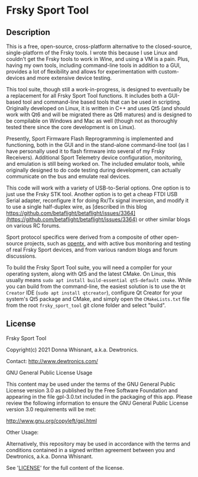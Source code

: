 # Frsky Sport Tool

Description
-----------

This is a free, open-source, cross-platform alternative to the closed-source, single-platform of the Frsky tools.  I wrote this because I use Linux and couldn't get the Frsky tools to work in Wine, and using a VM is a pain.  Plus, having my own tools, including command-line tools in addition to a GUI, provides a lot of flexibility and allows for experimentation with custom-devices and more extensive device testing.

This tool suite, though still a work-in-progress, is designed to eventually be a replacement for all Frsky Sport Tool functions.  It includes both a GUI-based tool and command-line based tools that can be used in scripting.  Originally developed on Linux, it is written in C++ and uses Qt5 (and should work with Qt6 and will be migrated there as Qt6 matures) and is designed to be compilable on Windows and Mac as well (though not as thoroughly tested there since the core development is on Linux).

Presently, Sport Firmware Flash Reprogramming is implemented and functioning, both in the GUI and in the stand-alone command-line tool (as I have personally used it to flash firmware into several of my Frsky Receivers).  Additional Sport Telemetry device configuration, monitoring, and emulation is still being worked on.  The included emulator tools, while originally designed to do code testing during development, can actually communicate on the bus and emulate real devices.

This code will work with a variety of USB-to-Serial options.  One option is to just use the Frsky STK tool.  Another option is to get a cheap FTDI USB Serial adapter, reconfigure it for doing Rx/Tx signal inversion, and modify it to use a single half-duplex wire, as [described in this blog https://github.com/betaflight/betaflight/issues/3364](https://github.com/betaflight/betaflight/issues/3364) or other similar blogs on various RC forums.

Sport protocol specifics were derived from a composite of other open-source projects, such as [opentx](https://www.open-tx.org/), and with active bus monitoring and testing of real Frsky Sport devices, and from various random blogs and forum discussions.

To build the Frsky Sport Tool suite, you will need a compiler for your operating system, along with Qt5 and the latest CMake.  On Linux, this usually means `sudo apt install build-essential qt5-default cmake`.  While you can build from the command-line, the easiest solution is to use the `Qt Creator` IDE (`sudo apt install qtcreator`), configure Qt Creator for your system's Qt5 package and CMake, and simply open the `CMakeLists.txt` file from the root `frsky_sport_tool` git clone folder and select "build".

License
-------

Frsky Sport Tool

Copyright(c) 2021 Donna Whisnant, a.k.a. Dewtronics.

Contact: <http://www.dewtronics.com/>

GNU General Public License Usage

This content may be used under the terms of the GNU General Public License
version 3.0 as published by the Free Software Foundation and appearing
in the file gpl-3.0.txt included in the packaging of this app. Please
review the following information to ensure the GNU General Public License
version 3.0 requirements will be met:

<http://www.gnu.org/copyleft/gpl.html>


Other Usage:

Alternatively, this repository may be used in accordance with the terms
and conditions contained in a signed written agreement between you and
Dewtronics, a.k.a. Donna Whisnant.

See '[LICENSE](./LICENSE.txt)' for the full content of the license.
